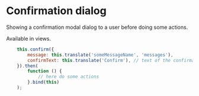 # Confirmation dialog

Showing a confirmation modal dialog to a user before doing some actions.

Available in views.

```js
    this.confirm({
        message: this.translate('someMessageName', 'messages'),
        confirmText: this.translate('Confirm'), // text of the confirmation button
    }).then(
        function () {
            // here do some actions
        }.bind(this)
    );
```
